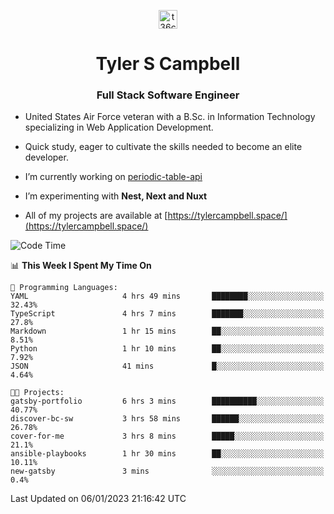 <p align="center">
<a href="https://www.linkedin.com/in/t36campbell" target="blank"><img align="center" src="https://ik.imagekit.io/t36campbell/Portfolio/linkedin.png.original_m8bbGgPh6.png" alt="t36campbell" height="30" width="30" /></a>
</p>
<h1 align="center">Tyler S Campbell</h1>
<h3 align="center">Full Stack Software Engineer</h3>

* United States Air Force veteran with a B.Sc. in Information Technology specializing in Web Application Development. 

* Quick study, eager to cultivate the skills needed to become an elite developer.

* I’m currently working on [periodic-table-api](https://github.com/t36campbell/periodic-table-api)

* I’m experimenting with **Nest, Next and Nuxt**

* All of my projects are available at [https://tylercampbell.space/](https://tylercampbell.space/)

<!--START_SECTION:waka-->
![Code Time](http://img.shields.io/badge/Code%20Time-2%2C082%20hrs%2053%20mins-blue)

📊 **This Week I Spent My Time On** 

```text
💬 Programming Languages: 
YAML                     4 hrs 49 mins       ████████░░░░░░░░░░░░░░░░░   32.43% 
TypeScript               4 hrs 7 mins        ███████░░░░░░░░░░░░░░░░░░   27.8% 
Markdown                 1 hr 15 mins        ██░░░░░░░░░░░░░░░░░░░░░░░   8.51% 
Python                   1 hr 10 mins        ██░░░░░░░░░░░░░░░░░░░░░░░   7.92% 
JSON                     41 mins             █░░░░░░░░░░░░░░░░░░░░░░░░   4.64%

🐱‍💻 Projects: 
gatsby-portfolio         6 hrs 3 mins        ██████████░░░░░░░░░░░░░░░   40.77% 
discover-bc-sw           3 hrs 58 mins       ██████░░░░░░░░░░░░░░░░░░░   26.78% 
cover-for-me             3 hrs 8 mins        █████░░░░░░░░░░░░░░░░░░░░   21.1% 
ansible-playbooks        1 hr 30 mins        ██░░░░░░░░░░░░░░░░░░░░░░░   10.11% 
new-gatsby               3 mins              ░░░░░░░░░░░░░░░░░░░░░░░░░   0.4%

```


 Last Updated on 06/01/2023 21:16:42 UTC
<!--END_SECTION:waka-->
